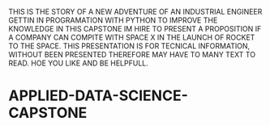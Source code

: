 THIS IS THE STORY OF A  NEW ADVENTURE OF AN INDUSTRIAL ENGINEER GETTIN IN PROGRAMATION WITH PYTHON TO IMPROVE THE KNOWLEDGE
IN THIS CAPSTONE IM HIRE TO PRESENT A PROPOSITION IF A COMPANY CAN COMPITE WITH SPACE X IN THE LAUNCH OF ROCKET TO THE SPACE.
THIS PRESENTATION IS FOR TECNICAL INFORMATION, WITHOUT BEEN PRESENTED THEREFORE MAY HAVE TO MANY TEXT TO READ.
HOE YOU LIKE AND BE HELPFULL.
# APPLIED-DATA-SCIENCE-CAPSTONE
